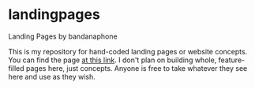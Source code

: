 # landingpages

Landing Pages by bandanaphone

This is my repository for hand-coded landing pages or website concepts. You can find the page <a href="https://bandanaphone.github.io/landingpages/">at this link</a>. I don't plan on building whole, feature-filled pages here, just concepts. Anyone is free to take whatever they see here and use as they wish.  
